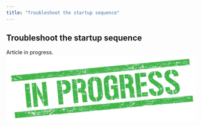 ```yaml
---
title: "Troubleshoot the startup sequence"
---
```


## Troubleshoot the startup sequence

Article in progress.
![alt text](<In progress.png>)
